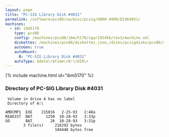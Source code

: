 ```yaml
---
layout: page
title: "PC-SIG Library Disk #4031"
permalink: /software/pcx86/sw/misc/pcsig/4000-4999/DISK4031/
machines:
  - id: ibm5170
    type: pcx86
    config: /machines/pcx86/ibm/5170/cga/1024kb/rev3/machine.xml
    diskettes: /machines/pcx86/diskettes.json,/disks/pcsigdisks/pcx86/diskettes.json
    autoGen: true
    autoMount:
      B: "PC-SIG Library Disk #4031"
    autoType: $date\r$time\rB:\rDIR\r
---
```


{% include machine.html id="ibm5170" %}

### Directory of PC-SIG Library Disk #4031

     Volume in drive A has no label
     Directory of A:\

    AMDCMP1  EXE    215016   2-25-93   2:48a
    READ1ST  BAT      1250  10-28-93   3:33p
    GO       BAT        26  10-28-93   3:31p
            3 file(s)     216292 bytes
                          104448 bytes free
